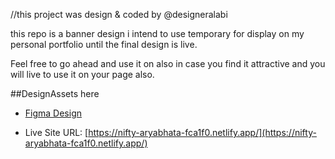 //this project was design & coded by @designeralabi

this repo is a banner design i intend to use temporary for display on my personal portfolio until the final design is live. 

Feel free to go ahead and use it on also in case you find it attractive and you will live to use it on your page also.


##DesignAssets here

- <a href="https://www.figma.com/file/cxvksI6En94B54ar89STeK/comingsoon-Page?node-id=39%3A7">Figma Design</a>

- Live Site URL: [https://nifty-aryabhata-fca1f0.netlify.app/](https://nifty-aryabhata-fca1f0.netlify.app/)
